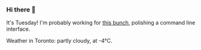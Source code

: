 ### Hi there :wave:

It's Tuesday! I'm probably working for [this bunch](https://github.com/kohofinancial), polishing a command line interface.

Weather in Toronto: partly cloudy, at -4°C.
